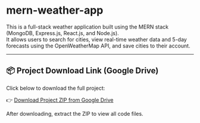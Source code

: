 # mern-weather-app

This is a full-stack weather application built using the MERN stack (MongoDB, Express.js, React.js, and Node.js).  
It allows users to search for cities, view real-time weather data and 5-day forecasts using the OpenWeatherMap API, and save cities to their account.

---

## 📦 Project Download Link (Google Drive)

Click below to download the full project:

👉 [Download Project ZIP from Google Drive](https://drive.google.com/file/d/1I031NA48VEfNbXX7911NoSTGJenhPND/view?usp=drive_link)

After downloading, extract the ZIP to view all code files.
